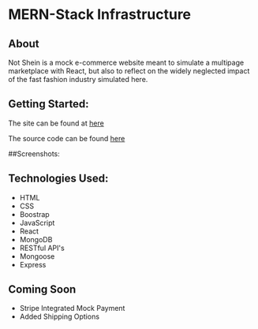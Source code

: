 # MERN-Stack Infrastructure

## About

Not Shein is a mock e-commerce website meant to simulate a multipage marketplace with React, but also to reflect on the widely neglected impact of the fast fashion industry simulated here. 

## Getting Started:
The site can be found at <a href="https://notshein.herokuapp.com/">here</a>


The source code can be found <a href="https://github.com/achasek/not-shein">here</a>

##Screenshots:

<!-- <img src="./main_app/static/assets/readme-photos/ss1.png" width="900">

<img src="./main_app/static/assets/readme-photos/ss2.png" width="900">

<img src="./main_app/static/assets/readme-photos/ss3.png" width="900">

<img src="./main_app/static/assets/readme-photos/ss4.png" width="900">

<img src="./main_app/static/assets/readme-photos/ss5.png" width="900">

<img src="./main_app/static/assets/readme-photos/ss6.png" width="900"> -->

## Technologies Used:
- HTML
- CSS
- Boostrap
- JavaScript
- React
- MongoDB
- RESTful API's
- Mongoose
- Express

## Coming Soon
- Stripe Integrated Mock Payment
- Added Shipping Options